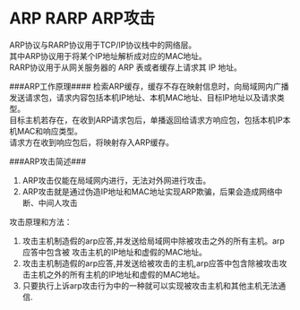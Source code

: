 ARP RARP ARP攻击
=================
ARP协议与RARP协议用于TCP/IP协议栈中的网络层。  
其中ARP协议用于将某个IP地址解析成对应的MAC地址。  
RARP协议用于从网关服务器的 ARP 表或者缓存上请求其 IP 地址。

###ARP工作原理####
检索ARP缓存，缓存不存在映射信息时，向局域网内广播发送请求包，请求内容包括本机IP地址、本机MAC地址、目标IP地址以及请求类型。  
目标主机若存在，在收到ARP请求包后，单播返回给请求方响应包，包括本机IP本机MAC和响应类型。  
请求方在收到响应包后，将映射存入ARP缓存。

###ARP攻击简述###
1. ARP攻击仅能在局域网内进行，无法对外网进行攻击。
2. ARP攻击就是通过伪造IP地址和MAC地址实现ARP欺骗，后果会造成网络中断、中间人攻击

攻击原理和方法：

1. 攻击主机制造假的arp应答,并发送给局域网中除被攻击之外的所有主机。arp应答中包含被    攻击主机的IP地址和虚假的MAC地址。
2. 攻击主机制造假的arp应答,并发送给被攻击的主机,arp应答中包含除被攻击攻击主机之外的所有主机的IP地址和虚假的MAC地址。
3. 只要执行上诉arp攻击行为中的一种就可以实现被攻击主机和其他主机无法通信.
